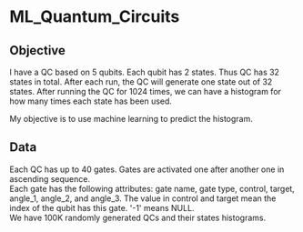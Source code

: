 # ML_Quantum_Circuits

## Objective

I have a QC based on 5 qubits. Each qubit has 2 states. Thus QC has 32 states in total. After each run, the QC will generate one state out of 32 states. After running the QC for 1024 times, we can have a histogram for how many times each state has been used.

My objective is to use machine learning to predict the histogram.

## Data

Each QC has up to 40 gates. Gates are activated one after another one in ascending sequence.<br/>
Each gate has the following attributes: gate name, gate type, control, target, angle_1, angle_2, and angle_3. The value in control and target mean the index of the qubit has this gate. '-1' means NULL.<br/>
We have 100K randomly generated QCs and their states histograms.

